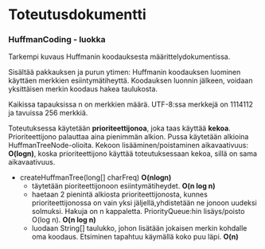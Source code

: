 # Toteutusdokumentti

### HuffmanCoding - luokka

Tarkempi kuvaus Huffmanin koodauksesta määrittelydokumentissa.

Sisältää pakkauksen ja purun ytimen: Huffmanin koodauksen luominen käyttäen merkkien esiintymätiheyttä. Koodauksen luonnin jälkeen, voidaan yksittäisen merkin koodaus hakea taulukosta.

Kaikissa tapauksissa n on merkkien määrä. UTF-8:ssa merkkejä on 1114112 ja tavuissa 256 merkkiä.

Toteutuksessa käytetään **prioriteettijonoa**, joka taas käyttää **kekoa**. Prioriteettijono palauttaa aina pienimmän alkion. Pussa käytetään alkioina HuffmanTreeNode-olioita. Kekoon lisääminen/poistaminen aikavaativuus: **O(logn)**, koska prioriteettijono käyttää toteutuksessaan kekoa, sillä on sama aikavaativuus.

* createHuffmanTree(long[] charFreq) **O(nlogn)**
  * täytetään pioriteettijonoon esiintymätiheydet. **O(n log n)**
  * haetaan 2 pienintä alkiosta prioriteettijonosta, kunnes prioriteettijonossa on vain yksi jäljellä,yhdistetään ne jonoon uudeksi solmuksi. Hakuja on n kappaletta. PriorityQueue:hin lisäys/poisto O(log n). **O(n log n)**
  * luodaan String[] taulukko, johon lisätään jokaisen merkin kohdalle oma koodaus. Etsiminen tapahtuu käymällä koko puu läpi. **O(n)**
